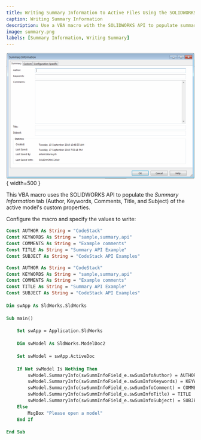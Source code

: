 ```yaml
---
title: Writing Summary Information to Active Files Using the SOLIDWORKS API
caption: Writing Summary Information
description: Use a VBA macro with the SOLIDWORKS API to populate summary information (Author, Keywords, Comments, Title, Subject) for active SOLIDWORKS files.
image: summary.png
labels: [Summary Information, Writing Summary]
---
```

![Summary Information for a SOLIDWORKS File](summary.png){ width=500 }

This VBA macro uses the SOLIDWORKS API to populate the *Summary Information* tab (Author, Keywords, Comments, Title, and Subject) of the active model's custom properties.

Configure the macro and specify the values to write:

```vb
Const AUTHOR As String = "CodeStack"
Const KEYWORDS As String = "sample,summary,api"
Const COMMENTS As String = "Example comments"
Const TITLE As String = "Summary API Example"
Const SUBJECT As String = "CodeStack API Examples"
```

```vb
Const AUTHOR As String = "CodeStack"
Const KEYWORDS As String = "sample,summary,api"
Const COMMENTS As String = "Example comments"
Const TITLE As String = "Summary API Example"
Const SUBJECT As String = "CodeStack API Examples"

Dim swApp As SldWorks.SldWorks

Sub main()

    Set swApp = Application.SldWorks
    
    Dim swModel As SldWorks.ModelDoc2
    
    Set swModel = swApp.ActiveDoc
    
    If Not swModel Is Nothing Then
        swModel.SummaryInfo(swSummInfoField_e.swSumInfoAuthor) = AUTHOR
        swModel.SummaryInfo(swSummInfoField_e.swSumInfoKeywords) = KEYWORDS
        swModel.SummaryInfo(swSummInfoField_e.swSumInfoComment) = COMMENTS
        swModel.SummaryInfo(swSummInfoField_e.swSumInfoTitle) = TITLE
        swModel.SummaryInfo(swSummInfoField_e.swSumInfoSubject) = SUBJECT
    Else
        MsgBox "Please open a model"
    End If
    
End Sub
```